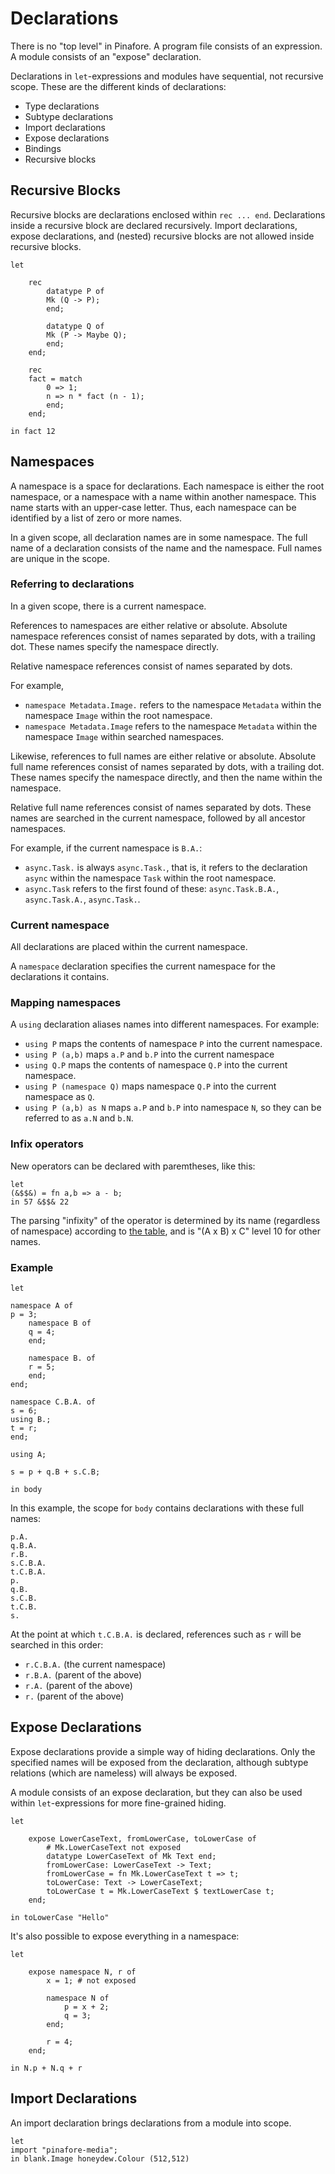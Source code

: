 # Declarations

There is no "top level" in Pinafore.
A program file consists of an expression.
A module consists of an "expose" declaration.

Declarations in `let`-expressions and modules have sequential, not recursive scope.
These are the different kinds of declarations:

- Type declarations
- Subtype declarations
- Import declarations
- Expose declarations
- Bindings
- Recursive blocks

## Recursive Blocks

Recursive blocks are declarations enclosed within `rec ... end`.
Declarations inside a recursive block are declared recursively.
Import declarations, expose declarations, and (nested) recursive blocks are not allowed inside recursive blocks.

```pinafore
let

    rec
        datatype P of
        Mk (Q -> P);
        end;

        datatype Q of
        Mk (P -> Maybe Q);
        end;
    end;

    rec
    fact = match
        0 => 1;
        n => n * fact (n - 1);
        end;
    end;

in fact 12
```

## Namespaces

A namespace is a space for declarations.
Each namespace is either the root namespace, or a namespace with a name within another namespace.
This name starts with an upper-case letter.
Thus, each namespace can be identified by a list of zero or more names.

In a given scope, all declaration names are in some namespace.
The full name of a declaration consists of the name and the namespace.
Full names are unique in the scope.

### Referring to declarations

In a given scope, there is a current namespace.

References to namespaces are either relative or absolute.
Absolute namespace references consist of names separated by dots, with a trailing dot.
These names specify the namespace directly.

Relative namespace references consist of names separated by dots.

For example,

* `namespace Metadata.Image.` refers to the namespace `Metadata` within the namespace `Image` within the root namespace.
* `namespace Metadata.Image` refers to the namespace `Metadata` within the namespace `Image` within searched namespaces.

Likewise, references to full names are either relative or absolute.
Absolute full name references consist of names separated by dots, with a trailing dot.
These names specify the namespace directly, and then the name within the namespace.

Relative full name references consist of names separated by dots.
These names are searched in the current namespace, followed by all ancestor namespaces.

For example, if the current namespace is `B.A.`:

* `async.Task.` is always `async.Task.`, that is, it refers to the declaration `async` within the namespace `Task` within the root namespace.
* `async.Task` refers to the first found of these: `async.Task.B.A.`, `async.Task.A.`, `async.Task.`.

### Current namespace

All declarations are placed within the current namespace.

A `namespace` declaration specifies the current namespace for the declarations it contains.

### Mapping namespaces

A `using` declaration aliases names into different namespaces.
For example:

* `using P` maps the contents of namespace `P` into the current namespace.
* `using P (a,b)` maps `a.P` and `b.P` into the current namespace
* `using Q.P` maps the contents of namespace `Q.P` into the current namespace.
* `using P (namespace Q)` maps namespace `Q.P` into the current namespace as `Q`.
* `using P (a,b) as N` maps `a.P` and `b.P` into namespace `N`, so they can be referred to as `a.N` and `b.N`.

### Infix operators

New operators can be declared with paremtheses, like this:

```pinafore
let
(&$$&) = fn a,b => a - b;
in 57 &$$& 22
```

The parsing "infixity" of the operator is determined by its name (regardless of namespace) according to [the table](../syntax/#infix-operators),
and is "(A x B) x C" level 10 for other names.

### Example

```pinafore
let

namespace A of
p = 3;
    namespace B of
    q = 4;
    end;

    namespace B. of
    r = 5;
    end;
end;

namespace C.B.A. of
s = 6;
using B.;
t = r;
end;

using A;

s = p + q.B + s.C.B;

in body
```

In this example, the scope for `body` contains declarations with these full names:

```
p.A.
q.B.A.
r.B.
s.C.B.A.
t.C.B.A.
p.
q.B.
s.C.B.
t.C.B.
s.
```

At the point at which `t.C.B.A.` is declared, references such as `r` will be searched in this order:

* `r.C.B.A.` (the current namespace)
* `r.B.A.` (parent of the above)
* `r.A.` (parent of the above)
* `r.` (parent of the above)

## Expose Declarations

Expose declarations provide a simple way of hiding declarations.
Only the specified names will be exposed from the declaration, although subtype relations (which are nameless) will always be exposed.

A module consists of an expose declaration, but they can also be used within `let`-expressions for more fine-grained hiding.

```pinafore
let

    expose LowerCaseText, fromLowerCase, toLowerCase of
        # Mk.LowerCaseText not exposed
        datatype LowerCaseText of Mk Text end;
        fromLowerCase: LowerCaseText -> Text;
        fromLowerCase = fn Mk.LowerCaseText t => t;
        toLowerCase: Text -> LowerCaseText;
        toLowerCase t = Mk.LowerCaseText $ textLowerCase t;
    end;

in toLowerCase "Hello"
```

It's also possible to expose everything in a namespace:

```pinafore
let

    expose namespace N, r of
        x = 1; # not exposed

        namespace N of
            p = x + 2;
            q = 3;
        end;
        
        r = 4;
    end;

in N.p + N.q + r
```

## Import Declarations

An import declaration brings declarations from a module into scope.

```pinafore
let
import "pinafore-media";
in blank.Image honeydew.Colour (512,512)
```
